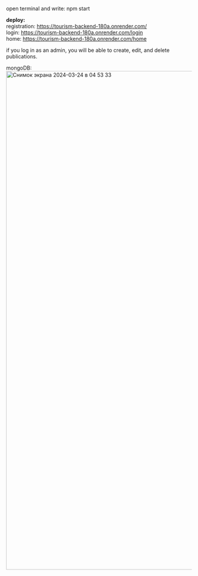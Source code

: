 open terminal and write: npm start

**deploy:** <br>
registration: https://tourism-backend-180a.onrender.com/<br>
login: https://tourism-backend-180a.onrender.com/login<br>
home: https://tourism-backend-180a.onrender.com/home

if you log in as an admin, you will be able to create, edit, and delete publications.

mongoDB:
<img width="1352" alt="Снимок экрана 2024-03-24 в 04 53 33" src="https://github.com/akbotazhaksylyk/tourism_backend/assets/138726392/70187074-81bc-4711-99f8-10f770f8e80e">
